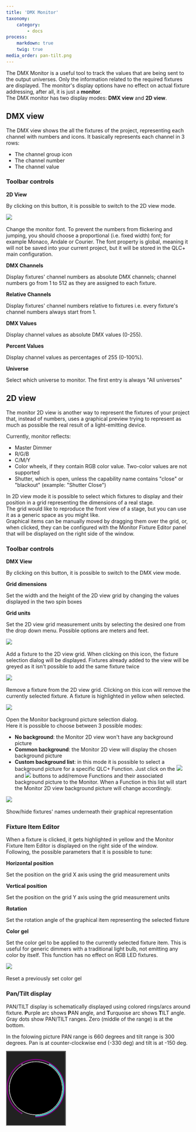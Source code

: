 ```yaml
---
title: 'DMX Monitor'
taxonomy:
    category:
        - docs
process:
    markdown: true
    twig: true
media_order: pan-tilt.png
---
```


The DMX Monitor is a useful tool to track the values that are being sent to the output universes. Only the information related to the required fixtures are displayed. The monitor's display options have no effect on actual fixture addressing, after all, it is just a **monitor**.  
The DMX monitor has two display modes: **DMX view** and **2D view**.

DMX view
--------

The DMX view shows the all the fixtures of the project, representing each channel with numbers and icons. It basically represents each channel in 3 rows:

*   The channel group icon
*   The channel number
*   The channel value

### Toolbar controls

**2D View**

By clicking on this button, it is possible to switch to the 2D view mode.

![](../basics/fonts.png)

Change the monitor font. To prevent the numbers from flickering and jumping, you should choose a proportional (i.e. fixed width) font; for example Monaco, Andale or Courier. The font property is global, meaning it will not be saved into your current project, but it will be stored in the QLC+ main configuration.

**DMX Channels**

Display fixtures' channel numbers as absolute DMX channels; channel numbers go from 1 to 512 as they are assigned to each fixture.

**Relative Channels**

Display fixtures' channel numbers relative to fixtures i.e. every fixture's channel numbers always start from 1.

**DMX Values**

Display channel values as absolute DMX values (0-255).

**Percent Values**

Display channel values as percentages of 255 (0-100%).

**Universe**

Select which universe to monitor. The first entry is always "All universes"

2D view
-------

The monitor 2D view is another way to represent the fixtures of your project that, instead of numbers, uses a graphical preview trying to represent as much as possible the real result of a light-emitting device.

Currently, monitor reflects:

*   Master Dimmer
*   R/G/B
*   C/M/Y
*   Color wheels, if they contain RGB color value. Two-color values are not supported
*   Shutter, which is open, unless the capability name contains "close" or "blackout" (example: "Shutter Close")

In 2D view mode it is possible to select which fixtures to display and their position in a grid representing the dimensions of a real stage.  
The grid would like to reproduce the front view of a stage, but you can use it as a generic space as you might like.  
Graphical items can be manually moved by dragging them over the grid, or, when clicked, they can be configured with the Monitor Fixture Editor panel that will be displayed on the right side of the window.

### Toolbar controls

**DMX View**

By clicking on this button, it is possible to switch to the DMX view mode.

**Grid dimensions**

Set the width and the height of the 2D view grid by changing the values displayed in the two spin boxes

**Grid units**

Set the 2D view grid measurement units by selecting the desired one from the drop down menu. Possible options are meters and feet.

![](../basics/edit_add.png)

Add a fixture to the 2D view grid. When clicking on this icon, the fixture selection dialog will be displayed. Fixtures already added to the view will be greyed as it isn't possible to add the same fixture twice

![](../basics/edit_remove.png)

Remove a fixture from the 2D view grid. Clicking on this icon will remove the currently selected fixture. A fixture is highlighted in yellow when selected.

![](../basics/image.png)

Open the Monitor background picture selection dialog.  
Here it is possible to choose between 3 possible modes:  

*   **No background**: the Monitor 2D view won't have any background picture
*   **Common background**: the Monitor 2D view will display the chosen background picture
*   **Custom background list**: in this mode it is possible to select a background picture for a specific QLC+ Function. Just click on the ![](../basics/edit_add.png)
and ![](../basics/edit_remove.png) buttons to add/remove Functions and their associated background picture to the Monitor. When a Function in this list will start the Monitor 2D view background picture will change accordingly.

![](../basics/label.png)

Show/hide fixtures' names underneath their graphical representation

### Fixture Item Editor

When a fixture is clicked, it gets highlighted in yellow and the Monitor Fixture Item Editor is displayed on the right side of the window.  
Following, the possible parameters that it is possible to tune:

**Horizontal position**

Set the position on the grid X axis using the grid measurement units

**Vertical position**

Set the position on the grid Y axis using the grid measurement units

**Rotation**

Set the rotation angle of the graphical item representing the selected fixture

**Color gel**

Set the color gel to be applied to the currently selected fixture item. This is useful for generic dimmers with a traditional light bulb, not emitting any color by itself. This function has no effect on RGB LED fixtures.

![](../basics/fileclose.png)

Reset a previously set color gel

### Pan/Tilt display

PAN/TILT display is schematically displayed using colored rings/arcs around fixture. **P**urple arc shows **P**AN angle, and **T**urquoise arc shows **T**ILT angle. Gray dots show PAN/TILT ranges. Zero (middle of the range) is at the bottom.

In the folowing picture PAN range is 660 degrees and tilt range is 300 degrees. Pan is at counter-clockwise end (-330 deg) and tilt is at -150 deg.

![](pan-tilt.png)